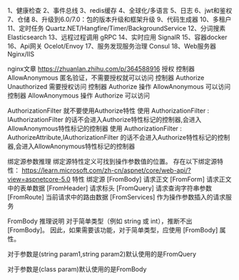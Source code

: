 ﻿1、健康检查
2、事件总线
3、redis缓存
4、全球化/多语言
5、日志
6、jwt和鉴权
7、仓储
8、升级到6.0/7.0：包的版本升级和框架升级
9、代码生成器
10、多租户
11、定时任务 Quartz.NET/Hangfire/Timer/BackgroundService 
12、分词搜素 Elasticsearch 
13、远程过程调用 gRPC 
14、实时应用 SignalR
15、容器docker
16、Api网关 Ocelot/Envoy
17、服务发现服务治理 Consul
18、Web服务器 Nginx/IIS

nginx文章
https://zhuanlan.zhihu.com/p/364588916
授权
控制器 AllowAnonymous  匿名验证，不需要授权就可以访问
控制器 Authorize Unauthorized 需要授权访问
控制器 Authorize 操作 AllowAnonymous   可以访问
控制器 AllowAnonymous 操作 Authorize 可以访问

AuthorizationFilter 就不要使用Authorize特性
使用 AuthorizationFilter : IAuthorizationFilter 的话不会进入Authorize特性标记的控制器,会进入AllowAnonymous特性标记的控制器
使用 AuthorizationFilter : AuthorizeAttribute,IAuthorizationFilter 的话不会进入Authorize特性标记的控制器,会进入AllowAnonymous特性标记的控制器

绑定源参数推理
绑定源特性定义可找到操作参数值的位置。 存在以下绑定源特性：
https://learn.microsoft.com/zh-cn/aspnet/core/web-api/?view=aspnetcore-5.0
	特性			绑定源
[FromBody]			请求正文
[FromForm]			请求正文中的表单数据
[FromHeader]		请求标头
[FromQuery]			请求查询字符串参数
[FromRoute]			当前请求中的路由数据
[FromServices]		作为操作参数插入的请求服务

FromBody 推理说明
对于简单类型（例如 string 或 int），推断不出 [FromBody]。 因此，如果需要该功能，对于简单类型，应使用 [FromBody] 属性。

对于参数是(string param1,string param2)默认使用的是FromQuery

对于参数是(class param)默认使用的是FromBody